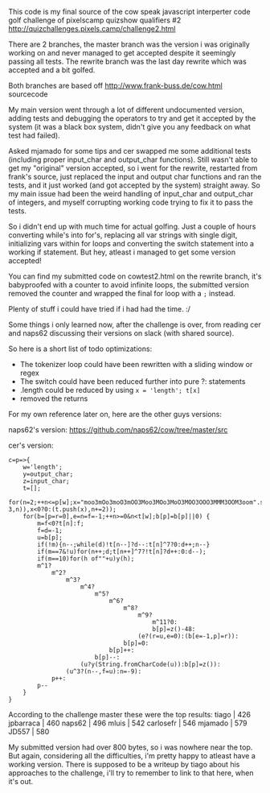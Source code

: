 This code is my final source of the cow speak javascript interperter code golf challenge of pixelscamp quizshow qualifiers #2
http://quizchallenges.pixels.camp/challenge2.html

There are 2 branches, the master branch was the version i was originally working on and never managed to get accepted despite it seemingly passing all tests. The rewrite branch was the last day rewrite which was accepted and a bit golfed.

Both branches are based off http://www.frank-buss.de/cow.html sourcecode

My main version went through a lot of different undocumented version, adding tests and debugging the operators to try and get it accepted by the system (it was a black box system, didn't give you any feedback on what test had failed).

Asked mjamado for some tips and cer swapped me some additional tests (including proper input_char and output_char functions). Still wasn't able to get my "original" version accepted, so i went for the rewrite, restarted from frank's source, just replaced the input and output char functions and ran the tests, and it just worked (and got accepted by the system) straight away. So my main issue had been the weird handling of input_char and output_char of integers, and myself corrupting working code trying to fix it to pass the tests.

So i didn't end up with much time for actual golfing. Just a couple of hours converting while's into for's, replacing all var strings with single digit, initializing vars within for loops and converting the switch statement into a working if statement. But hey, atleast i managed to get some version accepted!

You can find my submitted code on cowtest2.html on the rewrite branch, it's babyproofed with a counter to avoid infinite loops, the submitted version removed the counter and wrapped the final for loop with a ```;``` instead.

Plenty of stuff i could have tried if i had had the time. :/

Some things i only learned now, after the challenge is over, from reading cer and naps62 discussing their versions on slack (with shared source).

So here is a short list of todo optimizations:
- The tokenizer loop could have been rewritten with a sliding window or regex
- The switch could have been reduced further into pure ?: statements
- .length could be reduced by using ```x = 'length'; t[x]```
- removed the returns

For my own reference later on, here are the other guys versions:

naps62's version: https://github.com/naps62/cow/tree/master/src

cer's version:
```
c=p=>{
    w='length';
    y=output_char;
    z=input_char;
    t=[];
    for(n=2;++n<=p[w];x="moo3mOo3moO3mOO3Moo3MOo3MoO3MOO3OOO3MMM3OOM3oom".split(3).indexOf(p.slice(n-3,n)),x<0?0:(t.push(x),n+=2));
    for(b=[p=r=0],e=n=f=-1;++n>=0&n<t[w];b[p]=b[p]||0) {
        m=f<0?t[n]:f;
        f=d=-1;
        u=b[p];
        if(!m){n--;while(d)!t[n--]?d--:t[n]^7?0:d++;n--}
        if(m==7&!u)for(n++;d;t[n++]^7?!t[n]?d++:0:d--);
        if(m==10)for(h of""+u)y(h);
        m^1?
            m^2?
                m^3?
                    m^4?
                        m^5?
                            m^6?
                                m^8?
                                    m^9?
                                        m^11?0:
                                        b[p]=z()-48:
                                    (e?(r=u,e=0):(b[e=-1,p]=r)):
                                b[p]=0:
                            b[p]++:
                        b[p]--:
                    (u?y(String.fromCharCode(u)):b[p]=z()):
                (u^3?(n--,f=u):n=-9):
            p++:
        p--
    }
}
``` 

According to the challenge master these were the top results:
tiago        |         426
jpbarraca    |         460
naps62       |         496
mluis        |         542
carlosefr    |         546
mjamado      |         579
JD557        |         580

My submitted version had over 800 bytes, so i was nowhere near the top. But again, considering all the difficulties, i'm pretty happy to atleast have a working version. There is supposed to be a writeup by tiago about his approaches to the challenge, i'll try to remember to link to that here, when it's out.
